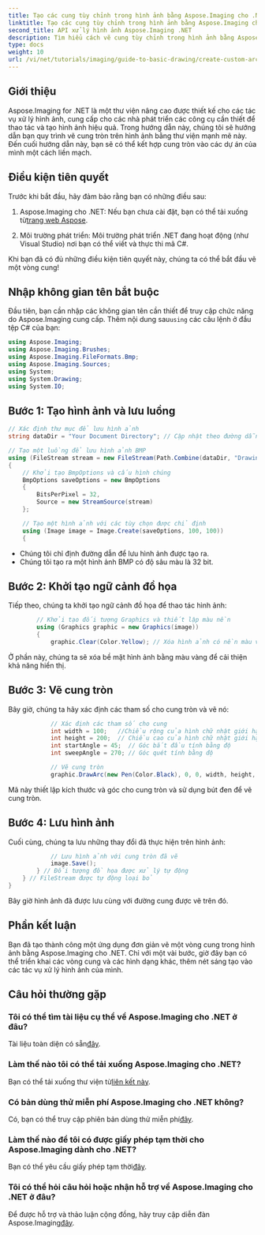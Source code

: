 ```yaml
---
title: Tạo các cung tùy chỉnh trong hình ảnh bằng Aspose.Imaging cho .NET
linktitle: Tạo các cung tùy chỉnh trong hình ảnh bằng Aspose.Imaging cho .NET
second_title: API xử lý hình ảnh Aspose.Imaging .NET
description: Tìm hiểu cách vẽ cung tùy chỉnh trong hình ảnh bằng Aspose.Imaging cho .NET. Làm theo hướng dẫn từng bước để thiết lập hình ảnh, khởi tạo ngữ cảnh đồ họa, xác định tham số cung và lưu đầu ra cuối cùng.
type: docs
weight: 10
url: /vi/net/tutorials/imaging/guide-to-basic-drawing/create-custom-arc-in-images/
---
```

## Giới thiệu

Aspose.Imaging for .NET là một thư viện nâng cao được thiết kế cho các tác vụ xử lý hình ảnh, cung cấp cho các nhà phát triển các công cụ cần thiết để thao tác và tạo hình ảnh hiệu quả. Trong hướng dẫn này, chúng tôi sẽ hướng dẫn bạn quy trình vẽ cung tròn trên hình ảnh bằng thư viện mạnh mẽ này. Đến cuối hướng dẫn này, bạn sẽ có thể kết hợp cung tròn vào các dự án của mình một cách liền mạch.

## Điều kiện tiên quyết

Trước khi bắt đầu, hãy đảm bảo rằng bạn có những điều sau:

1.  Aspose.Imaging cho .NET: Nếu bạn chưa cài đặt, bạn có thể tải xuống từ[trang web Aspose](https://releases.aspose.com/imaging/net/).

2. Môi trường phát triển: Môi trường phát triển .NET đang hoạt động (như Visual Studio) nơi bạn có thể viết và thực thi mã C#.

Khi bạn đã có đủ những điều kiện tiên quyết này, chúng ta có thể bắt đầu vẽ một vòng cung!

## Nhập không gian tên bắt buộc

Đầu tiên, bạn cần nhập các không gian tên cần thiết để truy cập chức năng do Aspose.Imaging cung cấp. Thêm nội dung sau`using` các câu lệnh ở đầu tệp C# của bạn:

```csharp
using Aspose.Imaging;
using Aspose.Imaging.Brushes;
using Aspose.Imaging.FileFormats.Bmp;
using Aspose.Imaging.Sources;
using System;
using System.Drawing;
using System.IO;
```

## Bước 1: Tạo hình ảnh và lưu luồng

```csharp
// Xác định thư mục để lưu hình ảnh
string dataDir = "Your Document Directory"; // Cập nhật theo đường dẫn bạn muốn

// Tạo một luồng để lưu hình ảnh BMP
using (FileStream stream = new FileStream(Path.Combine(dataDir, "DrawingArc_out.bmp"), FileMode.Create))
{
    // Khởi tạo BmpOptions và cấu hình chúng
    BmpOptions saveOptions = new BmpOptions
    {
        BitsPerPixel = 32,
        Source = new StreamSource(stream)
    };

    // Tạo một hình ảnh với các tùy chọn được chỉ định
    using (Image image = Image.Create(saveOptions, 100, 100))
    {
```

- Chúng tôi chỉ định đường dẫn để lưu hình ảnh được tạo ra.
- Chúng tôi tạo ra một hình ảnh BMP có độ sâu màu là 32 bit.

## Bước 2: Khởi tạo ngữ cảnh đồ họa

Tiếp theo, chúng ta khởi tạo ngữ cảnh đồ họa để thao tác hình ảnh:

```csharp
        // Khởi tạo đối tượng Graphics và thiết lập màu nền
        using (Graphics graphic = new Graphics(image))
        {
            graphic.Clear(Color.Yellow); // Xóa hình ảnh có nền màu vàng
```

Ở phần này, chúng ta sẽ xóa bề mặt hình ảnh bằng màu vàng để cải thiện khả năng hiển thị.

## Bước 3: Vẽ cung tròn

Bây giờ, chúng ta hãy xác định các tham số cho cung tròn và vẽ nó:

```csharp
            // Xác định các tham số cho cung
            int width = 100;   //Chiều rộng của hình chữ nhật giới hạn
            int height = 200;  // Chiều cao của hình chữ nhật giới hạn
            int startAngle = 45;  // Góc bắt đầu tính bằng độ
            int sweepAngle = 270; // Góc quét tính bằng độ

            // Vẽ cung tròn
            graphic.DrawArc(new Pen(Color.Black), 0, 0, width, height, startAngle, sweepAngle);
```

Mã này thiết lập kích thước và góc cho cung tròn và sử dụng bút đen để vẽ cung tròn.

## Bước 4: Lưu hình ảnh

Cuối cùng, chúng ta lưu những thay đổi đã thực hiện trên hình ảnh:

```csharp
            // Lưu hình ảnh với cung tròn đã vẽ
            image.Save();
        } // Đối tượng đồ họa được xử lý tự động
    } // FileStream được tự động loại bỏ
}
```

Bây giờ hình ảnh đã được lưu cùng với đường cung được vẽ trên đó.

## Phần kết luận

Bạn đã tạo thành công một ứng dụng đơn giản vẽ một vòng cung trong hình ảnh bằng Aspose.Imaging cho .NET. Chỉ với một vài bước, giờ đây bạn có thể triển khai các vòng cung và các hình dạng khác, thêm nét sáng tạo vào các tác vụ xử lý hình ảnh của mình.

## Câu hỏi thường gặp

### Tôi có thể tìm tài liệu cụ thể về Aspose.Imaging cho .NET ở đâu?

 Tài liệu toàn diện có sẵn[đây](https://reference.aspose.com/imaging/net/).

### Làm thế nào tôi có thể tải xuống Aspose.Imaging cho .NET?

 Bạn có thể tải xuống thư viện từ[liên kết này](https://releases.aspose.com/imaging/net/).

### Có bản dùng thử miễn phí Aspose.Imaging cho .NET không?

 Có, bạn có thể truy cập phiên bản dùng thử miễn phí[đây](https://releases.aspose.com/).

### Làm thế nào để tôi có được giấy phép tạm thời cho Aspose.Imaging dành cho .NET?

 Bạn có thể yêu cầu giấy phép tạm thời[đây](https://purchase.conholdate.com/temporary-license/).

### Tôi có thể hỏi câu hỏi hoặc nhận hỗ trợ về Aspose.Imaging cho .NET ở đâu?

 Để được hỗ trợ và thảo luận cộng đồng, hãy truy cập diễn đàn Aspose.Imaging[đây](https://forum.aspose.com/).
